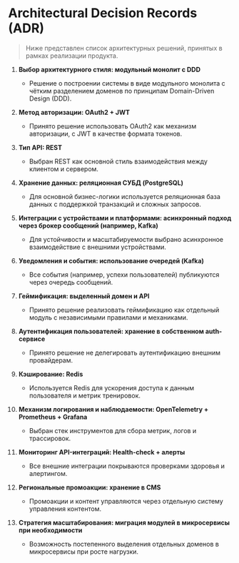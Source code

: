 # Architectural Decision Records (ADR)

> Ниже представлен список архитектурных решений, принятых в рамках реализации продукта.

1. **Выбор архитектурного стиля: модульный монолит с DDD**
   - Решение о построении системы в виде модульного монолита с чётким разделением доменов по принципам Domain-Driven Design (DDD).

2. **Метод авторизации: OAuth2 + JWT**
   - Принято решение использовать OAuth2 как механизм авторизации, с JWT в качестве формата токенов.

3. **Тип API: REST**
   - Выбран REST как основной стиль взаимодействия между клиентом и сервером.

4. **Хранение данных: реляционная СУБД (PostgreSQL)**
   - Для основной бизнес-логики используется реляционная база данных с поддержкой транзакций и сложных запросов.

5. **Интеграции с устройствами и платформами: асинхронный подход через брокер сообщений (например, Kafka)**
   - Для устойчивости и масштабируемости выбрано асинхронное взаимодействие с внешними устройствами.

6. **Уведомления и события: использование очередей (Kafka)**
   - Все события (например, успехи пользователей) публикуются через очередь сообщений.

7. **Геймификация: выделенный домен и API**
   - Принято решение реализовать геймификацию как отдельный модуль с независимыми правилами и механиками.

8. **Аутентификация пользователей: хранение в собственном auth-сервисе**
   - Принято решение не делегировать аутентификацию внешним провайдерам.

9. **Кэширование: Redis**
   - Используется Redis для ускорения доступа к данным пользователя и метрик тренировок.

10. **Механизм логирования и наблюдаемости: OpenTelemetry + Prometheus + Grafana**
    - Выбран стек инструментов для сбора метрик, логов и трассировок.

11. **Мониторинг API-интеграций: Health-check + алерты**
    - Все внешние интеграции покрываются проверками здоровья и алертингом.

12. **Региональные промоакции: хранение в CMS**
    - Промоакции и контент управляются через отдельную систему управления контентом.

13. **Стратегия масштабирования: миграция модулей в микросервисы при необходимости**
    - Возможность постепенного выделения отдельных доменов в микросервисы при росте нагрузки.

